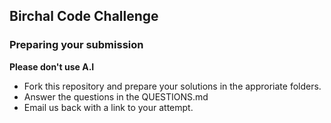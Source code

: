 ## Birchal Code Challenge

### Preparing your submission

__Please don't use A.I__

- Fork this repository and prepare your solutions in the approriate folders.
- Answer the questions in the QUESTIONS.md
- Email us back with a link to your attempt.
